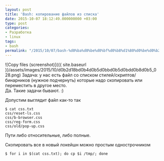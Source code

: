 ```yaml
---
layout: post
title: 'Bash: копирование файлов из списка'
date: 2015-10-07 18:12:49.000000000 +03:00
type: post
categories:
- Разработка
- linux
tags:
- bash
permalink: "/2015/10/07/bash-%d0%ba%d0%be%d0%bf%d0%b8%d1%80%d0%be%d0%b2%d0%b0%d0%bd%d0%b8%d0%b5-%d1%84%d0%b0%d0%b9%d0%bb%d0%be%d0%b2-%d0%b8%d0%b7-%d1%81%d0%bf%d0%b8%d1%81%d0%ba%d0%b0/"
---
```

![Copy files (screenshot)]({{ site.baseurl }}/assets/images/2015/10/d0b2d18bd0b4d0b5d0bbd0b5d0bdd0b8d0b5_028.png) Задача: у нас есть файл со списком стилей/скриптов/бинарников (нужное подчернуть) которые надо скопировать или переместить в другое место.  
Да. Такие задачи бывают. :)

Допустим выглядит файл как-то так  
```shell
$ cat css.txt  
css/reset-ls.css  
css/b-browser.css  
css/reg-form.css  
css/old/pop-up.css
```

Пути либо относительные, либо полные.

Скопировать все в новый локейшн можно простым однострочником  
```shell
$ for i in $(cat css.txt); do cp $i /tmp/; done
```

